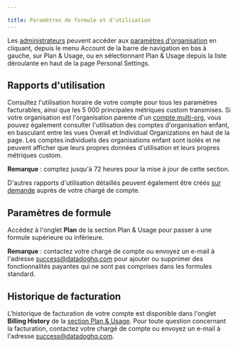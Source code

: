 ```yaml
---

title: Paramètres de formule et d'utilisation
---
```


Les [administrateurs][1] peuvent accéder aux [paramètres d'organisation][2] en cliquant, depuis le menu Account de la barre de navigation en bas à gauche, sur Plan & Usage, ou en sélectionnant Plan & Usage depuis la liste déroulante en haut de la page Personal Settings.

## Rapports d'utilisation

Consultez l'utilisation horaire de votre compte pour tous les paramètres facturables, ainsi que les 5 000 principales métriques custom transmises. Si votre organisation est l'organisation parente d'un [compte multi-org][3], vous pouvez également consulter l'utilisation des comptes d'organisation enfant, en basculant entre les vues Overall et Individual Organizations en haut de la page. Les comptes individuels des organisations enfant sont isolés et ne peuvent afficher que leurs propres données d'utilisation et leurs propres métriques custom.

**Remarque** : comptez jusqu'à 72 heures pour la mise à jour de cette section.

D'autres rapports d'utilisation détaillés peuvent également être créés [sur demande][4] auprès de votre chargé de compte.

## Paramètres de formule

Accédez à l'onglet **Plan** de la section Plan & Usage pour passer à une formule supérieure ou inférieure.

**Remarque** : contactez votre chargé de compte ou envoyez un e-mail à l'adresse [success@datadoghq.com][4] pour ajouter ou supprimer des fonctionnalités payantes qui ne sont pas comprises dans les formules standard.


## Historique de facturation

L'historique de facturation de votre compte est disponible dans l'onglet **Billing History** de la [section Plan & Usage][2]. Pour toute question concernant la facturation, contactez votre chargé de compte ou envoyez un e-mail à l'adresse [success@datadoghq.com][4].


[1]: /fr/account_management/users/default_roles/
[2]: https://app.datadoghq.com/account/billing
[3]: /fr/account_management/multi_organization/
[4]: mailto://success@datadoghq.com
